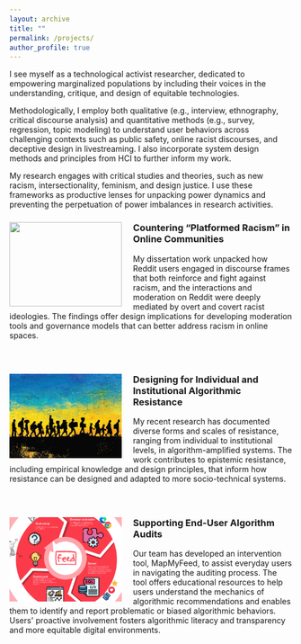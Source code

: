 ```yaml
---
layout: archive
title: ""
permalink: /projects/
author_profile: true
---
```


I see myself as a technological activist researcher, dedicated to empowering marginalized populations by including their voices in the understanding, critique, and design of equitable technologies. 

Methodologically, I employ both qualitative (e.g., interview, ethnography, critical discourse analysis) and quantitative methods (e.g., survey, regression, topic modeling) to understand user behaviors across challenging contexts such as public safety, online racist discourses, and deceptive design in livestreaming. I also incorporate system design methods and principles from HCI to further inform my work. 

My research engages with critical studies and theories, such as new racism, intersectionality, feminism, and design justice. I use these frameworks as productive lenses for unpacking power dynamics and preventing the perpetuation of power imbalances in research activities. 

<div class="project" style="margin-bottom: 60px;">
    <img src="/images/reddit.jpg" alt="" style="width: 200px; height: 150px; object-fit: cover; margin-right: 20px; float: left;">
    <div class="project-info">
        <h3>Countering “Platformed Racism” in Online Communities</h3>
        <p>My dissertation work unpacked how Reddit users engaged in discourse frames that both reinforce and fight against racism, and the interactions and moderation on Reddit were deeply mediated by overt and covert racist ideologies. The findings offer design implications for developing moderation tools and governance models that can better address racism in online spaces.</p>
    </div>
</div>

<div class="project" style="margin-bottom: 60px;">
    <img src="/images/resistance.jpg" alt="" style="width: 200px; height: 150px; object-fit: cover; margin-right: 20px; float: left;">
    <div class="project-info">
        <h3>Designing for Individual and Institutional Algorithmic Resistance</h3>
        <p>My recent research has documented diverse forms and scales of resistance, ranging from individual to institutional levels, in algorithm-amplified systems. The work contributes to epistemic resistance, including empirical knowledge and design principles, that inform how resistance can be designed and adapted to more socio-technical systems.</p>
    </div>
</div>

<div class="project" style="margin-bottom: 60px;">
    <img src="/images/feed.jpg" alt="" style="width: 200px; height: 150px; object-fit: cover; margin-right: 20px; float: left;">
    <div class="project-info">
        <h3>Supporting End-User Algorithm Audits</h3>
        <p>Our team has developed an intervention tool, MapMyFeed, to assist everyday users in navigating the auditing process. The tool offers educational resources to help users understand the mechanics of algorithmic recommendations and enables them to identify and report problematic or biased algorithmic behaviors. Users' proactive involvement fosters algorithmic literacy and transparency and more equitable digital environments.</p>
    </div>
</div>

<!--
### Countering “Platformed Racism” in Online Communities

My dissertation work unpacked how Reddit users engaged in discourse frames that both re-enforce and fight against racism, and the interactions and moderation on Reddit were deeply mediated by and through overt and covert racist ideologies.

### Designing for Individual and Institutional Algorithmic Resistance

My research documents diverse forms and scales of resistance, ranging from individual to institutional levels. These works contribute to epistemic resistance, including empirical knowledge and design principles, that inform how resistance can be designed and adapted to more socio-technical systems.

### Supporting End-User Algorithm Audits

Our team has developed an intervention tool, MapMyFeed, to assist everyday users in navigating the auditing process. The tool offers educational resources to help users understand the mechanics of algorithmic recommendations and enables them to identify and report problematic or biased algorithmic behaviors. Users’ proactive involvement fosters algorithmic literacy and transparency and more equitable digital environments.
-->


